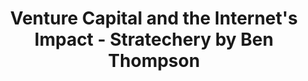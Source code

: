 ---
categories: ['business', 'startups', 'tech', 'vc', 'articles', 'all_articles']
provider_display: "stratechery.com"
provider_name: "stratechery.com"
favicon_url: https://stratechery.com/wp-content/themes/stratechery/images/IE/favicon.ico
title: "Venture Capital and the Internet's Impact - Stratechery by Ben Thompson"
published: 2015-10-14T07:36:24
source: https://stratechery.com/2015/venture-capital-and-the-internets-impact/
thumbnail: 
---